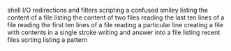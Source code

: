 shell I/O redirections and filters
scripting a confused smiley
listing the content of a file
listing the content of two files
reading the last ten lines of a file
reading the first ten lines of a file
reading a particular line
creating a file with contents in a single stroke
writing and answer into a file
listing recent files
sorting
listing a pattern
